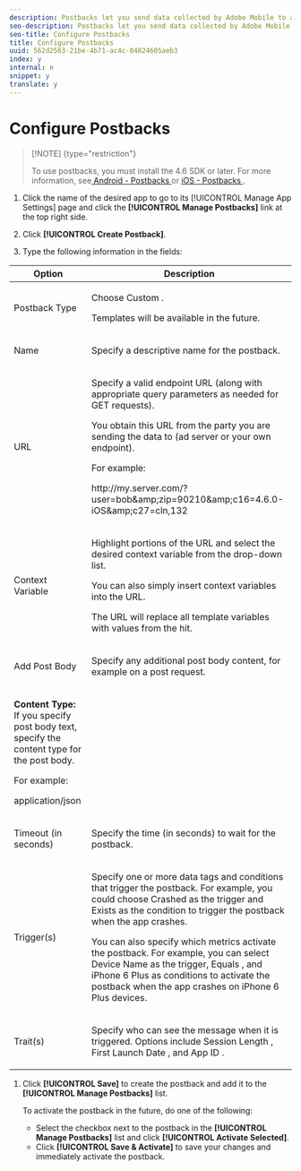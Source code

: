 ```yaml
---
description: Postbacks let you send data collected by Adobe Mobile to a separate third-party server. By leveraging the same triggers and traits that you use to display an in-app message, you can configure Mobile Services to send customized data to a third-party destination.
seo-description: Postbacks let you send data collected by Adobe Mobile to a separate third-party server. By leveraging the same triggers and traits that you use to display an in-app message, you can configure Mobile Services to send customized data to a third-party destination.
seo-title: Configure Postbacks
title: Configure Postbacks
uuid: 562d2563-21be-4b71-ac4c-04824605aeb3
index: y
internal: n
snippet: y
translate: y
---
```


# Configure Postbacks


>[!NOTE] {type="restriction"}
>
>To use postbacks, you must install the 4.6 SDK or later. For more information, see[ Android - Postbacks ](https://marketing.adobe.com/resources/help/en_US/mobile/android/postbacks.html) or [ iOS - Postbacks ](https://marketing.adobe.com/resources/help/en_US/mobile/ios/postback.html). 




1. Click the name of the desired app to go to its [!UICONTROL  Manage App Settings] page and click the **[!UICONTROL  Manage Postbacks]** link at the top right side. 

1. Click **[!UICONTROL  Create Postback]**. 

1. Type the following information in the fields: 



<table id="table_62E6928094C84476AB259A02E08816F2"> 
 <thead> 
  <tr> 
   <th colname="col1" class="entry"> Option </th> 
   <th colname="col2" class="entry"> Description </th> 
  </tr> 
 </thead>
 <tbody> 
  <tr> 
   <td colname="col1"> <p> <span class="uicontrol"> Postback Type </span> </p> </td> 
   <td colname="col2"> <p>Choose <span class="uicontrol"> Custom </span>. </p> <p>Templates will be available in the future. </p> </td> 
  </tr> 
  <tr> 
   <td colname="col1"> <p> <span class="uicontrol"> Name </span> </p> </td> 
   <td colname="col2"> <p>Specify a descriptive name for the postback. </p> </td> 
  </tr> 
  <tr> 
   <td colname="col1"> <p> <span class="uicontrol"> URL </span> </p> </td> 
   <td colname="col2"> <p>Specify a valid endpoint URL (along with appropriate query parameters as needed for GET requests). </p> <p>You obtain this URL from the party you are sending the data to (ad server or your own endpoint). </p> <p>For example: </p> <p> <span class="filepath"> http://my.server.com/?user=bob&amp;amp;zip=90210&amp;amp;c16=4.6.0-iOS&amp;amp;c27=cln,132 </span> </p> </td> 
  </tr> 
  <tr> 
   <td colname="col1"> <p> <span class="uicontrol"> Context Variable </span> </p> </td> 
   <td colname="col2"> <p>Highlight portions of the URL and select the desired context variable from the drop-down list. </p> <p>You can also simply insert context variables into the URL. </p> <p>The URL will replace all template variables with values from the hit. </p> </td> 
  </tr> 
  <tr> 
   <td colname="col1" morerows="1"> <p> <span class="uicontrol"> Add Post Body </span> </p> </td> 
   <td colname="col2"> <p>Specify any additional post body content, for example on a post request. </p> </td> 
  </tr> 
  <tr> 
   <td colname="col2"> <p><b>Content Type:</b> If you specify post body text, specify the <span class="wintitle"> content type </span> for the post body. </p> <p>For example: </p> <p> <span class="codeph"> application/json </span> </p> </td> 
  </tr> 
  <tr> 
   <td colname="col1"> <p> <span class="uicontrol"> Timeout (in seconds) </span> </p> </td> 
   <td colname="col2"> <p>Specify the time (in seconds) to wait for the postback. </p> </td> 
  </tr> 
  <tr> 
   <td colname="col1"> <p> <span class="uicontrol"> Trigger(s) </span> </p> </td> 
   <td colname="col2"> <p>Specify one or more data tags and conditions that trigger the postback. For example, you could choose <span class="uicontrol"> Crashed </span> as the trigger and <span class="uicontrol"> Exists </span> as the condition to trigger the postback when the app crashes. </p> <p>You can also specify which metrics activate the postback. For example, you can select <span class="uicontrol"> Device Name </span> as the trigger, <span class="uicontrol"> Equals </span>, and <span class="uicontrol"> iPhone 6 Plus </span> as conditions to activate the postback when the app crashes on iPhone 6 Plus devices. </p> </td> 
  </tr> 
  <tr> 
   <td colname="col1"> <p> <span class="uicontrol"> Trait(s) </span> </p> </td> 
   <td colname="col2"> <p>Specify who can see the message when it is triggered. Options include <span class="uicontrol"> Session Length </span>, <span class="uicontrol"> First Launch Date </span>, and <span class="uicontrol"> App ID </span>. </p> </td> 
  </tr> 
 </tbody> 
</table>


1. Click **[!UICONTROL  Save]** to create the postback and add it to the **[!UICONTROL  Manage Postbacks]** list. 

   To activate the postback in the future, do one of the following: 


    * Select the checkbox next to the postback in the **[!UICONTROL  Manage Postbacks]** list and click **[!UICONTROL  Activate Selected]**.
    * Click **[!UICONTROL  Save &amp; Activate]** to save your changes and immediately activate the postback.




